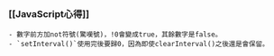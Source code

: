 ### [[JavaScript心得]]
	- 數字前方加not符號(驚嘆號)，!0會變成true，其餘數字是false。
	- `setInterval()`使用完後要歸0，因為即使clearInterval()之後還是會保留。
